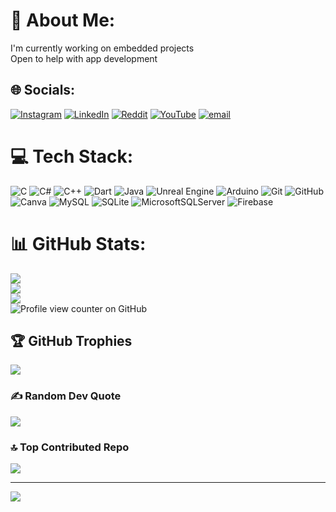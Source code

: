 # 💫 About Me:
I'm currently working on embedded projects<br>Open to help with app development


## 🌐 Socials:
[![Instagram](https://img.shields.io/badge/Instagram-%23E4405F.svg?logo=Instagram&logoColor=white)](https://instagram.com/stark.ph001) [![LinkedIn](https://img.shields.io/badge/LinkedIn-%230077B5.svg?logo=linkedin&logoColor=white)](https://linkedin.com/in/ashfaq-mahmud-591650198) [![Reddit](https://img.shields.io/badge/Reddit-%23FF4500.svg?logo=Reddit&logoColor=white)](https://reddit.com/user/karmaisabitch) [![YouTube](https://img.shields.io/badge/YouTube-%23FF0000.svg?logo=YouTube&logoColor=white)](https://youtube.com/@@ashfaqmahmud) [![email](https://img.shields.io/badge/Email-D14836?logo=gmail&logoColor=white)](mailto:ashfaq.mahmud056@gmail.com) 

# 💻 Tech Stack:
![C](https://img.shields.io/badge/c-%2300599C.svg?style=for-the-badge&logo=c&logoColor=white) ![C#](https://img.shields.io/badge/c%23-%23239120.svg?style=for-the-badge&logo=csharp&logoColor=white) ![C++](https://img.shields.io/badge/c++-%2300599C.svg?style=for-the-badge&logo=c%2B%2B&logoColor=white) ![Dart](https://img.shields.io/badge/dart-%230175C2.svg?style=for-the-badge&logo=dart&logoColor=white) ![Java](https://img.shields.io/badge/java-%23ED8B00.svg?style=for-the-badge&logo=openjdk&logoColor=white) ![Unreal Engine](https://img.shields.io/badge/unrealengine-%23313131.svg?style=for-the-badge&logo=unrealengine&logoColor=white) ![Arduino](https://img.shields.io/badge/-Arduino-00979D?style=for-the-badge&logo=Arduino&logoColor=white) ![Git](https://img.shields.io/badge/git-%23F05033.svg?style=for-the-badge&logo=git&logoColor=white) ![GitHub](https://img.shields.io/badge/github-%23121011.svg?style=for-the-badge&logo=github&logoColor=white) ![Canva](https://img.shields.io/badge/Canva-%2300C4CC.svg?style=for-the-badge&logo=Canva&logoColor=white) ![MySQL](https://img.shields.io/badge/mysql-4479A1.svg?style=for-the-badge&logo=mysql&logoColor=white) ![SQLite](https://img.shields.io/badge/sqlite-%2307405e.svg?style=for-the-badge&logo=sqlite&logoColor=white) ![MicrosoftSQLServer](https://img.shields.io/badge/Microsoft%20SQL%20Server-CC2927?style=for-the-badge&logo=microsoft%20sql%20server&logoColor=white) ![Firebase](https://img.shields.io/badge/firebase-a08021?style=for-the-badge&logo=firebase&logoColor=ffcd34)
# 📊 GitHub Stats:
![](https://github-readme-stats.vercel.app/api?username=AshfaqMahmud&theme=blue_navy&hide_border=true&include_all_commits=true&count_private=true)<br/>
![](https://nirzak-streak-stats.vercel.app/?user=AshfaqMahmud&theme=blue_navy&hide_border=true)<br/>
![](https://github-readme-stats.vercel.app/api/top-langs/?username=AshfaqMahmud&theme=blue_navy&hide_border=true&include_all_commits=true&count_private=true&layout=compact)<br/>
![Profile view counter on GitHub](https://komarev.com/ghpvc/?username=AshfaqMahmud)

## 🏆 GitHub Trophies
![](https://github-profile-trophy.vercel.app/?username=AshfaqMahmud&theme=radical&no-frame=true&no-bg=false&margin-w=4)

### ✍️ Random Dev Quote
![](https://quotes-github-readme.vercel.app/api?type=horizontal&theme=dark)

### 🔝 Top Contributed Repo
![](https://github-contributor-stats.vercel.app/api?username=AshfaqMahmud&limit=5&theme=blue_navy&combine_all_yearly_contributions=true)

---
[![](https://visitcount.itsvg.in/api?id=AshfaqMahmud&icon=2&color=0)](https://visitcount.itsvg.in)

<!-- Proudly created with GPRM ( https://gprm.itsvg.in ) -->
